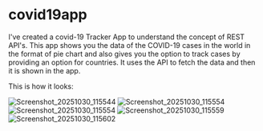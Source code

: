 
# covid19app

I've created a covid-19 Tracker App to understand the concept of REST API's. This app shows you the data of the COVID-19 cases in the world in the format of pie chart and also gives you the option to track cases by providing an option for countries. It uses the API to fetch the data and then it is shown in the app.

This is how it looks:



![Screenshot_20251030_115544](https://github.com/user-attachments/assets/8776bc17-4a48-4029-bbf0-e05bbb117007)
![Screenshot_20251030_115554](https://github.com/user-attachments/assets/efd7842d-c9e4-4401-bd16-c89200ac98ef)
![Screenshot_20251030_115554](https://github.com/user-attachments/assets/efd7842d-c9e4-4401-bd16-c89200ac98ef)
![Screenshot_20251030_115559](https://github.com/user-attachments/assets/3a352951-0a63-47e4-9d60-64cc6d467f97)
![Screenshot_20251030_115602](https://github.com/user-attachments/assets/9c4dc1d3-e369-4cbd-9fe3-50cbf735669e)


